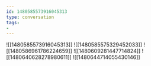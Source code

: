 ```yaml
---
id: 1480585573916045313
type: conversation
tags:
- 
---
```

![[1480585573916045313]]
![[1480585575329452033]]
![[1480586961786224659]]
![[1480609281447714824]]
![[1480640628278980611]]
![[1480644714055430146]]

